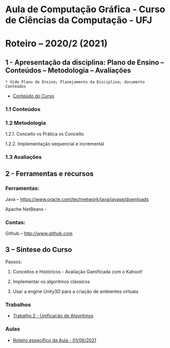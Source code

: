 # Aula de Computação Gráfica - Curso de Ciências da Computação - UFJ
# Roteiro – 2020/2 (2021)

## 1 - Apresentação da disciplina: Plano de Ensino – Conteúdos – Metodologia – Avaliações
	* Vide Plano de Ensino; Planejamento da Disciplina; documento Conteúdos

- [Conteúdo do Curso]()

### 1.1 Conteúdos



### 1.2 Metodologia

1.2.1. Conceito vs Prática vs Conceito

1.2.2. Implementação sequencial e incremental

### 1.3 Avaliações



## 2  - Ferramentas e recursos

### Ferramentas:
Java – https://www.oracle.com/technetwork/java/javase/downloads 

Apache NetBeans - 

### Contas:
Github – http://www.github.com 


## 3 – Síntese do Curso
Passos:
1. Conceitos e Históricos - Avaliação Gamificada com o Kahoot!

2. Implementar os algoritmos clássicos

3. Usar a engine Unity3D para a criação de ambientes virtuais



### Trabalhos
- [Trabalho 2 - Unificação de Algoritmos]()

### Aulas
- [Roteiro específico da Aula - 01/06/2021](https://github.com/marcoswagner-commits/gestao_obras_aula_daw/tree/main/aula1.md)
